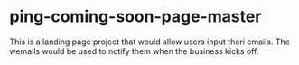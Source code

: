 # ping-coming-soon-page-master
This is a landing page project that would allow users input theri emails. The wemails would be used to notify them when the business kicks off.
